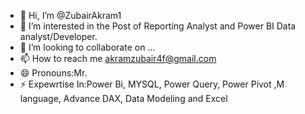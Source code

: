 - 👋 Hi, I’m @ZubairAkram1
- 👀 I’m interested in the Post of Reporting Analyst and Power BI Data analyst/Developer.
- 💞️ I’m looking to collaborate on ...
- 📫 How to reach me akramzubair4f@gmail.com
- 😄 Pronouns:Mr.
- ⚡ Expewrtise In:Power Bi, MYSQL, Power Query, Power Pivot  ,M language, Advance DAX, Data Modeling and Excel
<!---
ZubairAkram1/ZubairAkram1 is a ✨ Reporting Analyst and Power BI Data analyst ✨ repository because its `README.md` (this file) appears on your GitHub profile.
You can click the Preview link to take a look at your changes.
--->
